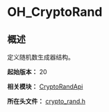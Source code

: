 # OH_CryptoRand

## 概述

定义随机数生成器结构。

**起始版本：** 20

**相关模块：** [CryptoRandApi](capi-cryptorandapi.md)

**所在头文件：** [crypto_rand.h](capi-crypto-rand-h.md)

